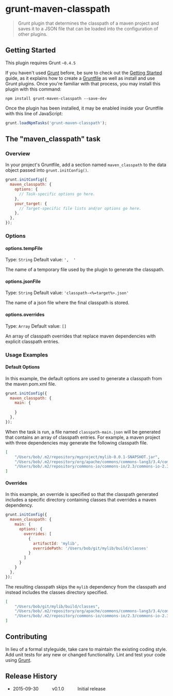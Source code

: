# grunt-maven-classpath

> Grunt plugin that determines the classpath of a maven project and saves it
to a JSON file that can be loaded into the configuration of other plugins.

## Getting Started
This plugin requires Grunt `~0.4.5`

If you haven't used [Grunt](http://gruntjs.com/) before, be sure to check out the [Getting Started](http://gruntjs.com/getting-started) guide, as it explains how to create a [Gruntfile](http://gruntjs.com/sample-gruntfile) as well as install and use Grunt plugins. Once you're familiar with that process, you may install this plugin with this command:

```shell
npm install grunt-maven-classpath --save-dev
```

Once the plugin has been installed, it may be enabled inside your Gruntfile with this line of JavaScript:

```js
grunt.loadNpmTasks('grunt-maven-classpath');
```

## The "maven_classpath" task

### Overview
In your project's Gruntfile, add a section named `maven_classpath` to the data object passed into `grunt.initConfig()`.

```js
grunt.initConfig({
  maven_classpath: {
    options: {
      // Task-specific options go here.
    },
    your_target: {
      // Target-specific file lists and/or options go here.
    },
  },
});
```

### Options

#### options.tempFile
Type: `String`
Default value: `',  '`

The name of a temporary file used by the plugin to generate the classpath.

#### options.jsonFile
Type: `String`
Default value: `'classpath-<%=target%>.json'`

The name of a json file where the final classpath is stored.

#### options.overrides
Type: `Array`
Default value: `[]`

An array of classpath overrides that replace maven dependencies with explicit
classpath entries.

### Usage Examples

#### Default Options
In this example, the default options are used to generate a classpath from the
maven pom.xml file.

```js
grunt.initConfig({
  maven_classpath: {
    main: {
      
    }
  },
});
```

When the task is run, a file named `classpath-main.json` will be generated
that contains an array of classpath entries. For example, a maven project with
three dependencies may generate the following classpath file.

```json
[
    "/Users/bob/.m2/repository/myproject/mylib-0.0.1-SNAPSHOT.jar",
    "/Users/bob/.m2/repository/org/apache/commons/commons-lang3/3.4/commons-lang3-3.4.jar",
    "/Users/bob/.m2/repository/commons-io/commons-io/2.3/commons-io-2.3.jar"
]
```

#### Overrides
In this example, an override is specified so that the classpath generated includes
a specific directory containing classes that overrides a maven dependency.

```js
grunt.initConfig({
  maven_classpath: {
    main: {
      options: {
        overrides: [
          {
            artifactId: 'mylib',
            overridePath: '/Users/bob/git/mylib/build/classes'
          }
        ]
      }
    }
  },
});
```

The resulting classpath skips the `mylib` dependency from the classpath and
instead includes the classes directory specified.

```json
[
    "/Users/bob/git/mylib/build/classes",
    "/Users/bob/.m2/repository/org/apache/commons/commons-lang3/3.4/commons-lang3-3.4.jar",
    "/Users/bob/.m2/repository/commons-io/commons-io/2.3/commons-io-2.3.jar"
]
```

## Contributing
In lieu of a formal styleguide, take care to maintain the existing coding style. Add unit tests for any new or changed functionality. Lint and test your code using [Grunt](http://gruntjs.com/).

## Release History
* 2015-09-30   v0.1.0   Initial release
